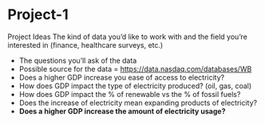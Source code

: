 # Project-1

Project Ideas
The kind of data you’d like to work with and the field you’re interested in (finance, healthcare surveys, etc.)
* The questions you’ll ask of the data
* Possible source for the data = https://data.nasdaq.com/databases/WB
* Does a higher GDP increase you ease of access to electricity?
* How does GDP impact the type of electricity produced? (oil, gas, coal)
* How does GDP impact the % of renewable vs the % of fossil fuels?
* Does the increase of electricity mean expanding products of electricity?
* **Does a higher GDP increase the amount of electricity usage?**
